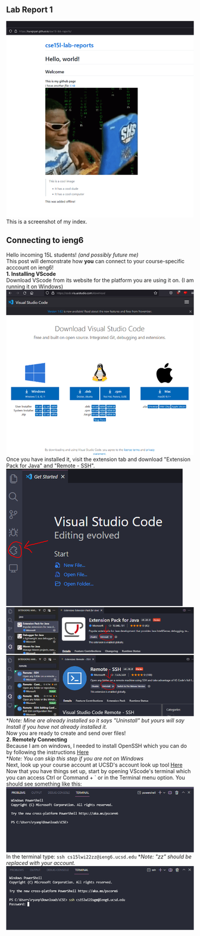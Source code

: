 ## Lab Report 1  
![Image](github.PNG)  
This is a screenshot of my index.  
  
## Connecting to ieng6  
Hello incoming 15L students! *(and possibly future me)*  
This post will demonstrate how **you** can connect to your course-specific acccount on ieng6!  
**1. Installing VScode**  
Download VScode from its website for the platform you are using it on. (I am running it on Windows)  
![Image](LR1Wk2Photos/1_1.PNG)  
Once you have installed it, visit the extension tab and download "Extension Pack for Java" and "Remote - SSH".  
![Image](LR1Wk2Photos/1_2.PNG)  
![Image](LR1Wk2Photos/1_3.PNG)  
![Image](LR1Wk2Photos/1_4.PNG)  
**Note: Mine are already installed so it says "Uninstall" but yours will say Install if you have not already installed it.*  
Now you are ready to create and send over files!  
**2. Remotely Connecting**  
Because I am on windows, I needed to install OpenSSH which you can do by following the instructions [Here](https://docs.microsoft.com/en-us/windows-server/administration/openssh/openssh_install_firstuse)  
**Note: You can skip this step if you are not on Windows*  
Next, look up your course account at UCSD's account look up tool [Here](https://sdacs.ucsd.edu/~icc/index.php)  
Now that you have things set up, start by opening VScode's terminal which you can access Ctrl or Command + ` or in the Terminal menu option. You should see something like this:  
![Image](LR1Wk2Photos/2_1.PNG)  
In the terminal type: ```ssh cs15lwi22zz@ieng6.ucsd.edu```
**Note: "zz" should be replaced with your account.*  
![Image](LR1Wk2Photos/2_2.PNG)  